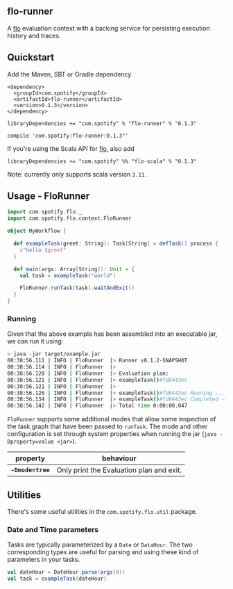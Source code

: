 flo-runner
----------

A [flo] evaluation context with a backing service for persisting execution history and traces.

[flo]: https://github.com/spotify/flo


## Quickstart

Add the Maven, SBT or Gradle dependency

```
<dependency>
  <groupId>com.spotify</groupId>
  <artifactId>flo-runner</artifactId>
  <version>0.1.3</version>
</dependency>
```

```
libraryDependencies += "com.spotify" % "flo-runner" % "0.1.3"
```

```
compile 'com.spotify:flo-runner:0.1.3"'
```

If you're using the Scala API for [flo], also add

```
libraryDependencies += "com.spotify" %% "flo-scala" % "0.1.3"
```

Note: currently only supports scala version `2.11`.

## Usage - FloRunner

```scala
import com.spotify.flo._
import com.spotify.flo.context.FloRunner

object MyWorkflow {

  def exampleTask(greet: String): Task[String] = defTask() process {
    s"hello $greet"
  }

  def main(args: Array[String]): Unit = {
    val task = exampleTask("world")

    FloRunner.runTask(task).waitAndExit()
  }
}
```

### Running

Given that the above example has been assembled into an executable jar, we can run it using:

```sh
> java -jar target/example.jar
00:38:56.111 | INFO | FloRunner  |> Runner v0.1.2-SNAPSHOT
00:38:56.114 | INFO | FloRunner  |>
00:38:56.120 | INFO | FloRunner  |> Evaluation plan:
00:38:56.121 | INFO | FloRunner  |> exampleTask()#fd6443ec
00:38:56.121 | INFO | FloRunner  |>
00:38:56.126 | INFO | FloRunner  |> exampleTask()#fd6443ec Running ...
00:38:56.134 | INFO | FloRunner  |> exampleTask()#fd6443ec Completed -> hello world
00:38:56.142 | INFO | FloRunner  |> Total time 0:00:00.047
```

`FloRunner` supports some additional modes that allow some inspection of the task graph that have
been passed to `runTask`. The mode and other configuration is set through system properties when 
running the jar (`java -Dproperty=value <jar>`).

| property | behaviour |
|:---:|---|
| **`-Dmode=tree`** | Only print the Evaluation plan and exit. |

## Utilities

There's some useful utilities in the `com.spotify.flo.util` package.

### Date and Time parameters

Tasks are typically parameterized by a `Date` or `DataHour`. The two corresponding types are 
useful for parsing and using these kind of parameters in your tasks.

```scala
val dateHour = DateHour.parse(args(0))
val task = exampleTask(dateHour)
```
